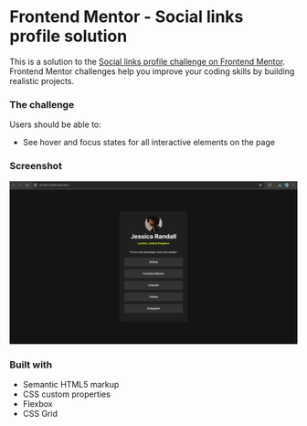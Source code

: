 # Frontend Mentor - Social links profile solution

This is a solution to the [Social links profile challenge on Frontend Mentor](https://www.frontendmentor.io/challenges/social-links-profile-UG32l9m6dQ). Frontend Mentor challenges help you improve your coding skills by building realistic projects.

### The challenge

Users should be able to:

- See hover and focus states for all interactive elements on the page

### Screenshot

![](./img.png)

### Built with

- Semantic HTML5 markup
- CSS custom properties
- Flexbox
- CSS Grid
